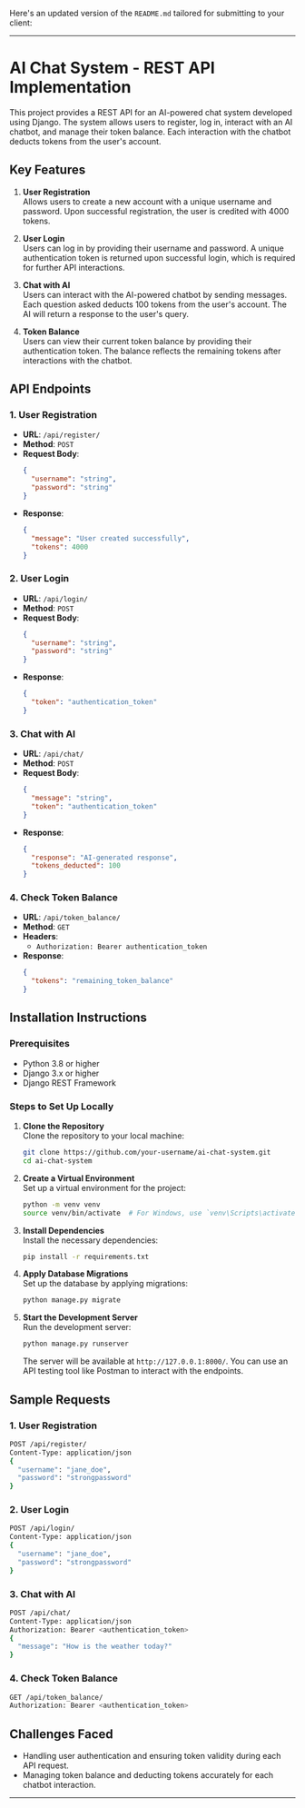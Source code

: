 Here's an updated version of the `README.md` tailored for submitting to your client:

---

# AI Chat System - REST API Implementation

This project provides a REST API for an AI-powered chat system developed using Django. The system allows users to register, log in, interact with an AI chatbot, and manage their token balance. Each interaction with the chatbot deducts tokens from the user's account.

## Key Features

1. **User Registration**  
   Allows users to create a new account with a unique username and password. Upon successful registration, the user is credited with 4000 tokens.

2. **User Login**  
   Users can log in by providing their username and password. A unique authentication token is returned upon successful login, which is required for further API interactions.

3. **Chat with AI**  
   Users can interact with the AI-powered chatbot by sending messages. Each question asked deducts 100 tokens from the user's account. The AI will return a response to the user's query.

4. **Token Balance**  
   Users can view their current token balance by providing their authentication token. The balance reflects the remaining tokens after interactions with the chatbot.

## API Endpoints

### 1. User Registration
- **URL**: `/api/register/`  
- **Method**: `POST`  
- **Request Body**: 
  ```json
  {
    "username": "string",
    "password": "string"
  }
  ```
- **Response**: 
  ```json
  {
    "message": "User created successfully",
    "tokens": 4000
  }
  ```

### 2. User Login
- **URL**: `/api/login/`  
- **Method**: `POST`  
- **Request Body**: 
  ```json
  {
    "username": "string",
    "password": "string"
  }
  ```
- **Response**: 
  ```json
  {
    "token": "authentication_token"
  }
  ```

### 3. Chat with AI
- **URL**: `/api/chat/`  
- **Method**: `POST`  
- **Request Body**: 
  ```json
  {
    "message": "string",
    "token": "authentication_token"
  }
  ```
- **Response**: 
  ```json
  {
    "response": "AI-generated response",
    "tokens_deducted": 100
  }
  ```

### 4. Check Token Balance
- **URL**: `/api/token_balance/`  
- **Method**: `GET`  
- **Headers**: 
  - `Authorization: Bearer authentication_token`
- **Response**: 
  ```json
  {
    "tokens": "remaining_token_balance"
  }
  ```

## Installation Instructions

### Prerequisites
- Python 3.8 or higher
- Django 3.x or higher
- Django REST Framework

### Steps to Set Up Locally

1. **Clone the Repository**  
   Clone the repository to your local machine:
   ```bash
   git clone https://github.com/your-username/ai-chat-system.git
   cd ai-chat-system
   ```

2. **Create a Virtual Environment**  
   Set up a virtual environment for the project:
   ```bash
   python -m venv venv
   source venv/bin/activate  # For Windows, use `venv\Scripts\activate`
   ```

3. **Install Dependencies**  
   Install the necessary dependencies:
   ```bash
   pip install -r requirements.txt
   ```

4. **Apply Database Migrations**  
   Set up the database by applying migrations:
   ```bash
   python manage.py migrate
   ```

5. **Start the Development Server**  
   Run the development server:
   ```bash
   python manage.py runserver
   ```

   The server will be available at `http://127.0.0.1:8000/`. You can use an API testing tool like Postman to interact with the endpoints.

## Sample Requests

### 1. User Registration
```bash
POST /api/register/
Content-Type: application/json
{
  "username": "jane_doe",
  "password": "strongpassword"
}
```

### 2. User Login
```bash
POST /api/login/
Content-Type: application/json
{
  "username": "jane_doe",
  "password": "strongpassword"
}
```

### 3. Chat with AI
```bash
POST /api/chat/
Content-Type: application/json
Authorization: Bearer <authentication_token>
{
  "message": "How is the weather today?"
}
```

### 4. Check Token Balance
```bash
GET /api/token_balance/
Authorization: Bearer <authentication_token>
```

## Challenges Faced
- Handling user authentication and ensuring token validity during each API request.
- Managing token balance and deducting tokens accurately for each chatbot interaction.

---
